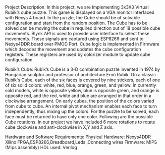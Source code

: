 Project Description:
In this project, we are Implementing 3x3X3 Virtual Rubik’s cube puzzle. This game is displayed on a VGA
monitor interfaced with Nexys 4 board. In the puzzle, the Cube should be of solvable configuration and
start from the random position. The Cube has to be solved can be moving the cube in required direction
out of 18 possible cube movements. Blynk API is used to provide user interface to select these movements.
These signals are captured using ESP8266 and sent to Nexys4DDR board over PMOD Port. Cube logic is
implemented in Firmware which decodes the movement and updates the cube configuration registers.
These registers are used by colorizer module to update cube configuration


Rubik’s Cube:
Rubik’s Cube is a 3-D combination puzzle invented in 1974 by
Hungarian sculptor and professor of architecture Ernő Rubik. On a classic Rubik's Cube, each of the six
faces is covered by nine stickers, each of one of six solid colors: white, red, blue, orange, green, and yellow.
In currently sold models, white is opposite yellow, blue is opposite green, and orange is opposite red, and
the red, white and blue are arranged in that order in a clockwise arrangement. On early cubes, the position
of the colors varied from cube to cube. An internal pivot mechanism enables each face to turn
independently, thus mixing up the colors. For the puzzle to be solved, each face must be returned to have
only one color. Following are the possible Cube rotations. In our project we have included 6 more rotations
to rotate cube clockwise and anti-clockwise in X,Y and Z axis.

Hardware and Software Requirements:
Physical Hardware: Nexys4DDR Xilinx FPGA,ESP8266,Breadboard,Leds ,Connecting wires
Firmware: MIPS (Mips assembly)
HDL used: Verilog

